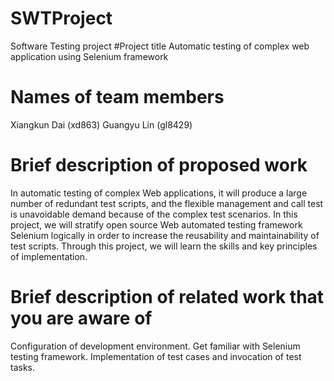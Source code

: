 # SWTProject
Software Testing project
#Project title
 Automatic testing of complex web application using Selenium framework
# Names of team members
Xiangkun Dai (xd863)
Guangyu Lin (gl8429)
# Brief description of proposed work
In automatic testing of complex Web applications, it will produce a large number of redundant test scripts, and the flexible management and call test is unavoidable demand because of the complex test scenarios. In this project, we will stratify open source Web automated testing framework Selenium logically in order to increase the reusability and maintainability of test scripts. Through this project, we will learn the skills and key principles of implementation.

# Brief description of related work that you are aware of
Configuration of development environment. 
Get familiar with Selenium testing framework.
Implementation of test cases and invocation of test tasks.
